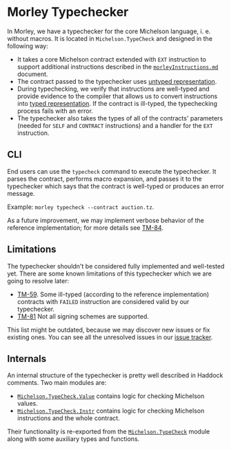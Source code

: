 # Morley Typechecker

In Morley, we have a typechecker for the core Michelson language, i. e. without macros.
It is located in `Michelson.TypeCheck` and designed in the following way:
* It takes a core Michelson contract extended with `EXT` instruction to support additional instructions described in the [`morleyInstructions.md`](./morleyInstructions.md) document.
* The contract passed to the typechecker uses [untyped representation](./michelsonTypes.md).
* During typechecking, we verify that instructions are well-typed and provide evidence to the compiler that allows us to convert instructions into [typed representation](./michelsonTypes.md). If the contract is ill-typed, the typechecking process fails with an error.
* The typechecker also takes the types of all of the contracts' parameters (needed for `SELF` and `CONTRACT` instructions) and a handler for the `EXT` instruction.

## CLI

End users can use the `typecheck` command to execute the typechecker.
It parses the contract, performs macro expansion, and passes it to the typechecker which says that the contract is well-typed or produces an error message.

Example: `morley typecheck --contract auction.tz`.

As a future improvement, we may implement verbose behavior of the reference implementation; for more details see [TM-84](https://issues.serokell.io/issue/TM-84).

## Limitations

The typechecker shouldn't be considered fully implemented and well-tested yet.
There are some known limitations of this typechecker which we are going to resolve later:
* [TM-59](https://issues.serokell.io/issue/TM-59). Some ill-typed (according to the reference implementation) contracts with `FAILED` instruction are considered valid by our typechecker.
* [TM-81](https://issues.serokell.io/issue/TM-81) Not all signing schemes are supported.

This list might be outdated, because we may discover new issues or fix existing ones.
You can see all the unresolved issues in our [issue tracker](https://issues.serokell.io/issues?q=project:%20%7BTezos%20Michelson%7D%20%23Unresolved).

## Internals

An internal structure of the typechecker is pretty well described in Haddock comments.
Two main modules are:
* [`Michelson.TypeCheck.Value`](/src/Michelson/TypeCheck/Value.hs) contains logic for checking Michelson values.
* [`Michelson.TypeCheck.Instr`](/src/Michelson/TypeCheck/Instr.hs) contains logic for checking Michelson instructions and the whole contract.

Their functionality is re-exported from the [`Michelson.TypeCheck`](/src/Michelson/TypeCheck.hs) module along with some auxiliary types and functions.

